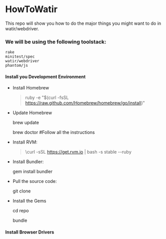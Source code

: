 HowToWatir
==========

This repo will show you how to do the major things you might want to do in watir/webdriver. 

### We will be using the following toolstack:
 	rake
 	minitest/spec
 	watir/webdriver
	phantom/js
	
#### Install you Development Environment

* Install Homebrew

	>ruby -e "$(curl -fsSL https://raw.github.com/Homebrew/homebrew/go/install)"
	
* Update Homebrew
	
	brew update

	brew doctor #Follow all the instructions

* Install RVM:

	>\curl -sSL https://get.rvm.io | bash -s stable --ruby
* Install Bundler:

	gem install bundler
	
* Pull the source code:

	git clone <repo url>
	
* Install the Gems

	cd repo
	
	bundle
	

#### Install Browser Drivers



 
